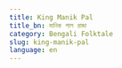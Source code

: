 ```yaml
---
title: King Manik Pal
title_bn: মানিক পাল রাজা
category: Bengali Folktale
slug: king-manik-pal
language: en
---
```

